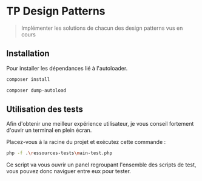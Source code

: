 # TP Design Patterns
> Implémenter les solutions de chacun des design patterns vus en cours

## Installation

Pour installer les dépendances lié à l'autoloader.
```sh
composer install
```

```sh
composer dump-autoload
```

## Utilisation des tests 

Afin d'obtenir une meilleur expérience utilisateur, je vous conseil fortement d'ouvir un terminal en plein écran.

Placez-vous à la racine du projet et exécutez cette commande :

```sh
php -f .\ressources-tests\main-test.php
```

Ce script va vous ouvrir un panel regroupant l'ensemble des scripts de test, vous pouvez donc naviguer entre eux pour tester.